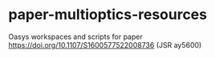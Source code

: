 # paper-multioptics-resources
Oasys workspaces and scripts for paper https://doi.org/10.1107/S1600577522008736 (JSR ay5600)
